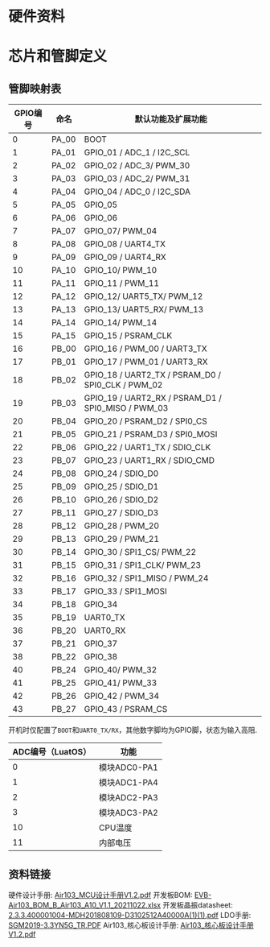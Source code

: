 # 硬件资料


# 芯片和管脚定义

## 管脚映射表

| GPIO编号 | 命名 | 默认功能及扩展功能     |
| -------- | ---- | ---------------------- |
| 0| PA_00  | BOOT |
| 1|PA_01|GPIO_01 / ADC_1 / I2C_SCL|
| 2|PA_02|GPIO_02 / ADC_3/ PWM_30|
| 3|PA_03|GPIO_03 / ADC_2/ PWM_31|
| 4|PA_04|GPIO_04 / ADC_0 / I2C_SDA|
| 5|PA_05|GPIO_05|
| 6|PA_06|GPIO_06|
| 7|PA_07|GPIO_07/ PWM_04|
| 8|PA_08|GPIO_08 / UART4_TX|
| 9|PA_09|GPIO_09 / UART4_RX|
|10|PA_10|GPIO_10/ PWM_10|
|11|PA_11|GPIO_11 / PWM_11|
|12|PA_12|GPIO_12/ UART5_TX/ PWM_12|
|13|PA_13|GPIO_13/ UART5_RX/ PWM_13|
|14|PA_14|GPIO_14/ PWM_14|
|15|PA_15|GPIO_15 / PSRAM_CLK|
|16|PB_00|GPIO_16 / PWM_00 / UART3_TX|
|17|PB_01|GPIO_17 / PWM_01 / UART3_RX|
|18|PB_02|GPIO_18  / UART2_TX / PSRAM_D0 / SPI0_CLK / PWM_02|
|19|PB_03|GPIO_19 / UART2_RX / PSRAM_D1 / SPI0_MISO / PWM_03|
|20|PB_04|GPIO_20 / PSRAM_D2 / SPI0_CS|
|21|PB_05|GPIO_21 / PSRAM_D3 / SPI0_MOSI|
|22|PB_06|GPIO_22 / UART1_TX / SDIO_CLK|
|23|PB_07|GPIO_23 / UART1_RX / SDIO_CMD|
|24|PB_08|GPIO_24 / SDIO_D0|
|25|PB_09|GPIO_25 / SDIO_D1|
|26|PB_10|GPIO_26 / SDIO_D2|
|27|PB_11|GPIO_27 / SDIO_D3|
|28|PB_12|GPIO_28 / PWM_20|
|29|PB_13|GPIO_29 / PWM_21|
|30|PB_14|GPIO_30  / SPI1_CS/ PWM_22|
|31|PB_15|GPIO_31 / SPI1_CLK/ PWM_23|
|32|PB_16|GPIO_32  / SPI1_MISO / PWM_24|
|33|PB_17|GPIO_33 / SPI1_MOSI|
|34|PB_18|GPIO_34|
|35|PB_19|UART0_TX|
|36|PB_20|UART0_RX|
|37|PB_21|GPIO_37|
|38|PB_22|GPIO_38|
|40|PB_24|GPIO_40/ PWM_32|
|41|PB_25|GPIO_41/ PWM_33|
|42|PB_26|GPIO_42 / PWM_34|
|43|PB_27|GPIO_43 / PSRAM_CS|

开机时仅配置了`BOOT`和`UART0_TX/RX`，其他数字脚均为GPIO脚，状态为输入高阻.

| ADC编号（LuatOS） | 功能         |
| ----------------- | ------------ |
| 0                 | 模块ADC0-PA1 |
| 1                 | 模块ADC1-PA4 |
| 2                 | 模块ADC2-PA3 |
| 3                 | 模块ADC3-PA2 |
| 10                | CPU温度      |
| 11                | 内部电压     |

## 资料链接

硬件设计手册: [Air103_MCU设计手册V1.2.pdf](https://cdn.openluat-luatcommunity.openluat.com/attachment/20211202193606476_Air103_MCU设计手册V1.2.pdf)
开发板BOM: [EVB-Air103_BOM_B_Air103_A10_V1.1_20211022.xlsx](https://cdn.openluat-luatcommunity.openluat.com/attachment/20211231152759844_EVB-Air103_BOM_B_Air103_A10_V1.1_20211022.xlsx)
开发板晶振datasheet: [2.3.3.400001004-MDH201808109-D3102512A40000A(1)(1).pdf](https://cdn.openluat-luatcommunity.openluat.com/attachment/20211013165122024_2.3.3.400001004-MDH201808109-D3102512A40000A(1)(1).pdf)
LDO手册: [SGM2019-3.3YN5G_TR.PDF](https://cdn.openluat-luatcommunity.openluat.com/attachment/20211202193445472_SGM2019-3.3YN5G_TR.PDF)
Air103_核心板设计手册: [Air103_核心板设计手册V1.2.pdf](https://cdn.openluat-luatcommunity.openluat.com/attachment/20211202193519160_Air103_核心板设计手册V1.2.pdf)
